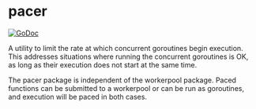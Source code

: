 # pacer

[![GoDoc](https://godoc.org/github.com/Cellularhacker/workerpool/pacer?status.svg)](https://godoc.org/github.com/Cellularhacker/workerpool/pacer)

A utility to limit the rate at which concurrent goroutines begin execution.  This addresses situations where running the concurrent goroutines is OK, as long as their execution does not start at the same time.

The pacer package is independent of the workerpool package.  Paced functions can be submitted to a workerpool or can be run as goroutines, and execution will be paced in both cases.
